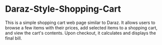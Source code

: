 # Daraz-Style-Shopping-Cart
This is a simple shopping cart web page similar to Daraz. It allows users to browse a few items with their prices, add selected items to a shopping cart, and view the cart's contents. Upon checkout, it calculates and displays the final bill.
